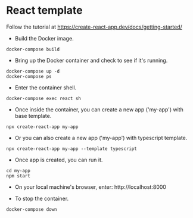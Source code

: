 # React template
Follow the tutorial at https://create-react-app.dev/docs/getting-started/

* Build the Docker image.
```
docker-compose build
```

* Bring up the Docker container and check to see if it's running.
```
docker-compose up -d
docker-compose ps
```

* Enter the container shell.
```
docker-compose exec react sh
```

* Once inside the container, you can create a new app ('my-app') with base template.
```
npx create-react-app my-app
```

* Or you can also create a new app ('my-app') with typescript template.
```
npx create-react-app my-app --template typescript
```

* Once app is created, you can run it.
```
cd my-app
npm start
```

* On your local machine's browser, enter: http://localhost:8000

* To stop the container.
```
docker-compose down
```

